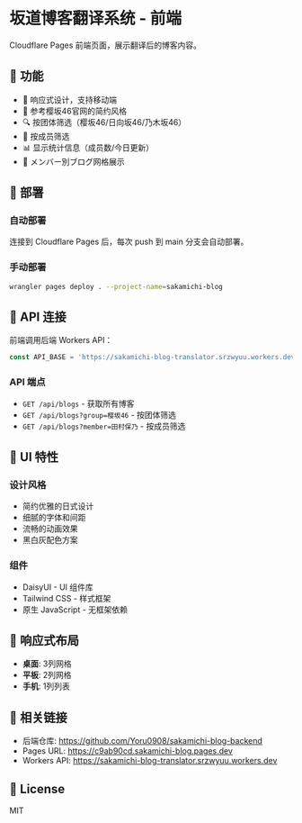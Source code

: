 # 坂道博客翻译系统 - 前端

Cloudflare Pages 前端页面，展示翻译后的博客内容。

## 🌟 功能

- 📱 响应式设计，支持移动端
- 🎨 参考樱坂46官网的简约风格
- 🔍 按团体筛选（樱坂46/日向坂46/乃木坂46）
- 👥 按成员筛选
- 📊 显示统计信息（成员数/今日更新）
- 🔗 メンバー別ブログ网格展示

## 🚀 部署

### 自动部署

连接到 Cloudflare Pages 后，每次 push 到 main 分支会自动部署。

### 手动部署

```bash
wrangler pages deploy . --project-name=sakamichi-blog
```

## 🔌 API 连接

前端调用后端 Workers API：

```javascript
const API_BASE = 'https://sakamichi-blog-translator.srzwyuu.workers.dev';
```

### API 端点

- `GET /api/blogs` - 获取所有博客
- `GET /api/blogs?group=樱坂46` - 按团体筛选
- `GET /api/blogs?member=田村保乃` - 按成员筛选

## 🎨 UI 特性

### 设计风格
- 简约优雅的日式设计
- 细腻的字体和间距
- 流畅的动画效果
- 黑白灰配色方案

### 组件
- DaisyUI - UI 组件库
- Tailwind CSS - 样式框架
- 原生 JavaScript - 无框架依赖

## 📱 响应式布局

- **桌面**: 3列网格
- **平板**: 2列网格
- **手机**: 1列列表

## 🔗 相关链接

- 后端仓库: https://github.com/Yoru0908/sakamichi-blog-backend
- Pages URL: https://c9ab90cd.sakamichi-blog.pages.dev
- Workers API: https://sakamichi-blog-translator.srzwyuu.workers.dev

## 📄 License

MIT
